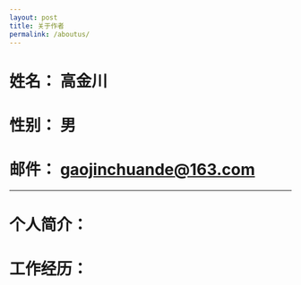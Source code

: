 ```yaml
---
layout: post
title: 关于作者
permalink: /aboutus/
---
```



# 姓名： 高金川
# 性别： 男
# 邮件： gaojinchuande@163.com

-----------------------------------------------------------------

# 个人简介：


# 工作经历：